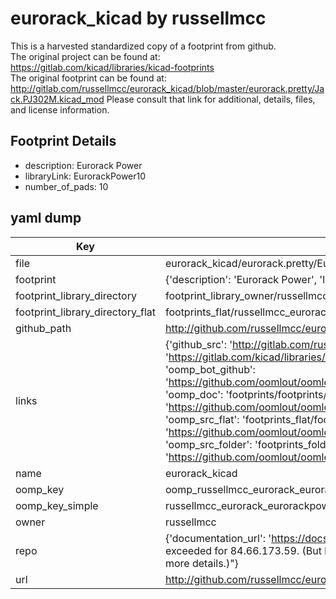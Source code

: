 # eurorack_kicad by russellmcc  
This is a harvested standardized copy of a footprint from github.  
The original project can be found at:  
https://gitlab.com/kicad/libraries/kicad-footprints  
The original footprint can be found at:
http://gitlab.com/russellmcc/eurorack_kicad/blob/master/eurorack.pretty/Jack.PJ302M.kicad_mod
Please consult that link for additional, details, files, and license information.  
## Footprint Details
* description: Eurorack Power  
* libraryLink: EurorackPower10  
* number_of_pads: 10  
## yaml dump  
| Key | Value |  
| --- | --- |  
| file | eurorack_kicad/eurorack.pretty/EurorackPower10.kicad_mod |  
| footprint | {'description': 'Eurorack Power', 'libraryLink': 'EurorackPower10', 'number_of_pads': 10} |  
| footprint_library_directory | footprint_library_owner/russellmcc_eurorack_kicad |  
| footprint_library_directory_flat | footprints_flat/russellmcc_eurorack_eurorackpower10/working |  
| github_path | http://github.com/russellmcc/eurorack_kicad/blob/master/eurorack.pretty/EurorackPower10.kicad_mod |  
| links | {'github_src': 'http://gitlab.com/russellmcc/eurorack_kicad/blob/master/eurorack.pretty/Jack.PJ302M.kicad_mod', 'github_src_repo': 'https://gitlab.com/kicad/libraries/kicad-footprints', 'oomp_bot': 'footprints/russellmcc_eurorack_eurorackpower10/working', 'oomp_bot_github': 'https://github.com/oomlout/oomlout_oomp_footprint_bot/tree/main/footprints/russellmcc_eurorack_eurorackpower10/working', 'oomp_doc': 'footprints/footprints/russellmcc/eurorack/EurorackPower10/working/', 'oomp_doc_github': 'https://github.com/oomlout/oomlout_oomp_footprint_doc/tree/main/footprints/footprints/russellmcc/eurorack/EurorackPower10/working', 'oomp_src_flat': 'footprints_flat/footprints_flat/russellmcc_eurorack_eurorackpower10/working', 'oomp_src_flat_github': 'https://github.com/oomlout/oomlout_oomp_footprint_src/tree/main/footprints_flat/russellmcc_eurorack_eurorackpower10/working', 'oomp_src_folder': 'footprints_folder/footprints_folder/russellmcc/eurorack/EurorackPower10/working', 'oomp_src_folder_github': 'https://github.com/oomlout/oomlout_oomp_footprint_src/tree/main/footprints_folder/russellmcc/eurorack/EurorackPower10/working'} |  
| name | eurorack_kicad |  
| oomp_key | oomp_russellmcc_eurorack_eurorackpower10 |  
| oomp_key_simple | russellmcc_eurorack_eurorackpower10 |  
| owner | russellmcc |  
| repo | {'documentation_url': 'https://docs.github.com/rest/overview/resources-in-the-rest-api#rate-limiting', 'message': "API rate limit exceeded for 84.66.173.59. (But here's the good news: Authenticated requests get a higher rate limit. Check out the documentation for more details.)"} |  
| url | http://github.com/russellmcc/eurorack_kicad |  

